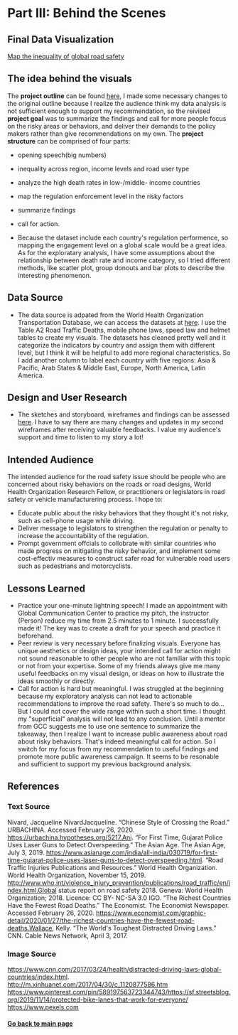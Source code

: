 # Part III: Behind the Scenes
## Final Data Visualization 
[Map the inequality of global road safety](https://carnegiemellon.shorthandstories.com/pedestrians-safety-matters/index.html) 

## The idea behind the visuals
The **project outline** can be found [here](https://kaiqingy.github.io/kaiqingy_repository/Proposal.html), I made some necessary changes to the original outline because I realize the audience think my data analysis is not sufficient enough to support my recommendation, so the reivised **project goal** was to summarize the findings and call for more people focus on the risky areas or behaviors, and deliver their demands to the policy makers rather than give recommendations on my own. The **project structure** can be comprised of four parts: 
+ opening speech(big numbers)
+ inequality across region, income levels and road user type
+ analyze the high death rates in low-/middle- income countries
+ map the regulation enforcement level in the risky factors
+ summarize findings
+ call for action. 

+ Because the dataset include each country's regulation performence, so mapping the engagement level on a global scale would be a great idea. As for the exploratary analysis, I have some assumptions about the relationship between death rate and income category, so I tried different methods, like scatter plot, group donouts and bar plots to describe the interesting phenomenon.

## Data Source
+ The data source is adpated from the World Health Organization Transportation Database, we can access the datasets at [here](https://kaiqingy.github.io/kaiqingy_repository/Proposal.html). I use the Table A2 Road Traffic Deaths, mobile phone laws, speed law and helmet tables to create my visuals. The datasets has cleaned pretty well and it categorize the indicators by country and assign them with different level, but I think it will be helpful to add more regional characteristics. So I add another column to label each country with five regions: Asia & Pacific, Arab States & Middle East, Europe, North America, Latin America.

## Design and User Research
+ The sketches and storyboard, wireframes and findings can be assessed [here](https://kaiqingy.github.io/kaiqingy_repository/Wireframe.html). I have to say there are many changes and updates in my second wireframes after receiving valuable feedbacks. I value my audience's support and time to listen to my story a lot!

## Intended Audience
The intended audience for the road safety issue should be people who are concerned about risky behaviors on the roads or road designs, World Health Organization Research Fellow, or practitioners or legislators in road safety or vehicle manufacturering process. I hope to: 
+ Educate public about the risky behaviors that they thought it's not risky, such as cell-phone usage while driving. 
+ Deliver message to legislators to strengthen the regulation or penalty to increase the accountability of the regulation.
+ Prompt government offcials to collobrate with similar countries who made progress on mitigating the risky behavior, and implement some cost-effectiv measures to construct safer road for vulnerable road users such as pedestrians and motorcyclists.

## Lessons Learned
+ Practice your one-minute lightning speech! I made an appointment with Global Communication Center to practice my pitch, the instructor (Person) reduce my time from 2.5 minutes to 1 minute. I successfully made it! The key was to create a draft for your speech and practice it beforehand.
+ Peer review is very necessary before finalizing visuals. Everyone has unique aesthetics or design ideas, your intended call for action might not sound reasonable to other people who are not familiar with this topic or not from your expertise. Some of my friends always give me many useful feedbacks on my visual design, or ideas on how to illustrate the ideas smoothly or directly. 
+ Call for action is hard but meaningful. I was struggled at the beginning because my exploratory analysis can not lead to actionable recommendations to improve the road safety. There's so much to do... But I could not cover the wide range within such a short time. I thought my "superficial" analysis will not lead to any conclusion. Until a mentor from GCC suggests me to use one sentence to summarize the takeaway, then I realize I want to increase public awareness about road about risky behaviors. That's indeed meaningful call for action. So I switch for my focus from my recommendation to useful findings and promote more public awareness campaign. It seems to be resonable and sufficient to support my previous background analysis.

## References
### Text Source 
Nivard, Jacqueline NivardJacqueline. “Chinese Style of Crossing the Road.” URBACHINA. Accessed February 26, 2020. https://urbachina.hypotheses.org/5217.Ani. 
“For First Time, Gujarat Police Uses Laser Guns to Detect Overspeeding.” The Asian Age. The Asian Age, July 3, 2019. https://www.asianage.com/india/all-india/030719/for-first-time-gujarat-police-uses-laser-guns-to-detect-overspeeding.html. 
“Road Traffic Injuries Publications and Resources.” World Health Organization. World Health Organization, November 15, 2019. http://www.who.int/violence_injury_prevention/publications/road_traffic/en/index.html.Global 
status report on road safety 2018. Geneva: World Health Organization; 2018. Licence: CC BY- NC-SA 3.0 IGO. “The Richest Countries Have the Fewest Road Deaths.” The Economist. The Economist Newspaper. Accessed February 26, 2020.
https://www.economist.com/graphic-detail/2020/01/27/the-richest-countries-have-the-fewest-road-deaths.Wallace, Kelly. “The World's Toughest Distracted Driving Laws.” CNN. Cable News Network, April 3, 2017. 
### Image Source
https://www.cnn.com/2017/03/24/health/distracted-driving-laws-global-countries/index.html.
http://m.xinhuanet.com/2017/04/30/c_1120877586.htm
https://www.pinterest.com/pin/589197563723344743/https://sf.streetsblog.org/2019/11/14/protected-bike-lanes-that-work-for-everyone/
https://www.pexels.com

#### [Go back to main page](/README.md)





